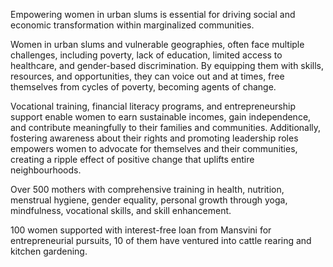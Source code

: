 Empowering women in urban slums is essential for driving social and economic transformation within marginalized communities. 

Women in urban slums and vulnerable geographies, often face multiple challenges, including poverty, lack of education, limited access to healthcare, and gender-based discrimination. By equipping them with skills, resources, and opportunities, they can voice out and at times, free themselves from cycles of poverty, becoming agents of change. 

Vocational training, financial literacy programs, and entrepreneurship support enable women to earn sustainable incomes, gain independence, and contribute meaningfully to their families and communities. Additionally, fostering awareness about their rights and promoting leadership roles empowers women to advocate for themselves and their communities, creating a ripple effect of positive change that uplifts entire neighbourhoods. 

Over 500 mothers with comprehensive training in health, nutrition, menstrual hygiene, gender equality, personal growth through yoga, mindfulness, vocational skills, and skill enhancement. 

100 women supported with interest-free 
loan from Mansvini for entrepreneurial pursuits, 10 of them have ventured into cattle rearing and kitchen gardening.
